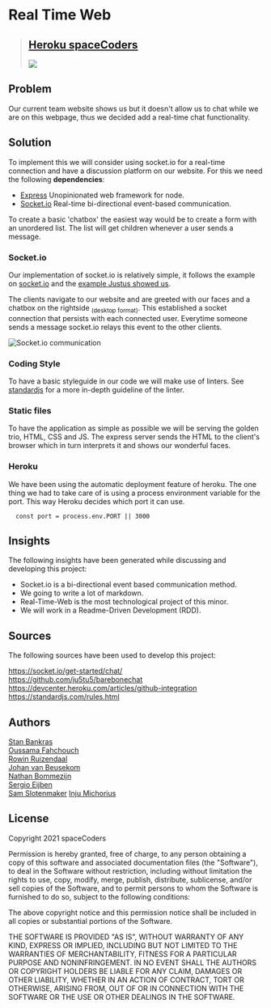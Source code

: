 # Real Time Web

> ## [Heroku spaceCoders](https://r2d2-team.herokuapp.com/)
><img src="https://user-images.githubusercontent.com/13199349/113708240-46871d00-96e1-11eb-8bf9-a5589536d812.png"></img>


## Problem

Our current team website shows us but it doesn't allow us to chat while we are on this webpage, thus we decided add a real-time chat functionality.

## Solution

To implement this we will consider using socket.io for a real-time connection and have a discussion platform on our website.
For this we need the following **dependencies**:

- [Express](https://www.npmjs.com/package/express) Unopinionated web framework for node.
- [Socket.io](https://www.npmjs.com/package/socket.io) Real-time bi-directional event-based communication.

To create a basic 'chatbox' the easiest way would be to create a form with an unordered list. The list will get children whenever a user sends a message.

### Socket.io

Our implementation of socket.io is relatively simple, it follows the example on [socket.io](https://socket.io/get-started/private-messaging-part-1/) and the [example Justus showed us](https://github.com/ju5tu5/barebonechat).

The clients navigate to our website and are greeted with our faces and a chatbox on the rightside <sub>(desktop format)</sub>. This established a socket connection that persists with each connected user. Everytime someone sends a message socket.io relays this event to the other clients.

![Socket.io communication](https://user-images.githubusercontent.com/13199349/113706950-851bd800-96df-11eb-86b0-82f44f54190a.jpg)


### Coding Style

To have a basic styleguide in our code we will make use of linters.
See [standardjs](https://standardjs.com/rules.html) for a more in-depth guideline of the linter.

### Static files

To have the application as simple as possible we will be serving the golden trio, HTML, CSS and JS.
The express server sends the HTML to the client's browser which in turn interprets it and shows our wonderful faces.

### Heroku
We have been using the automatic deployment feature of heroku.
The one thing we had to take care of is using a process environment variable for the port. This way Heroku decides which port it can use.
```JS
  const port = process.env.PORT || 3000
```
## Insights
The following insights have been generated while discussing and developing this project:

- Socket.io is a bi-directional event based communication method.
- We going to write a lot of markdown.
- Real-Time-Web is the most technological project of this minor.
- We will work in a Readme-Driven Development (RDD).

## Sources
The following sources have been used to develop this project:

https://socket.io/get-started/chat/  
https://github.com/ju5tu5/barebonechat  
https://devcenter.heroku.com/articles/github-integration  
https://standardjs.com/rules.html  

## Authors

[Stan Bankras](https://github.com/StanBankras)  
[Oussama Fahchouch](https://github.com/ofahchouch-gh)  
[Rowin Ruizendaal](https://github.com/RowinRuizendaal)  
[Johan van Beusekom](https://github.com/johancvb)  
[Nathan Bommezijn](https://github.com/dewarian)  
[Sergio Eijben](https://github.com/HappyPantss)  
[Sam Slotenmaker](https://github.com/SamSlotemaker)
[Inju Michorius](https://github.com/InjuMichorius)

## License

Copyright 2021 spaceCoders

Permission is hereby granted, free of charge, to any person obtaining a copy of this software and associated documentation files (the "Software"), to deal in the Software without restriction, including without limitation the rights to use, copy, modify, merge, publish, distribute, sublicense, and/or sell copies of the Software, and to permit persons to whom the Software is furnished to do so, subject to the following conditions:

The above copyright notice and this permission notice shall be included in all copies or substantial portions of the Software.

THE SOFTWARE IS PROVIDED "AS IS", WITHOUT WARRANTY OF ANY KIND, EXPRESS OR IMPLIED, INCLUDING BUT NOT LIMITED TO THE WARRANTIES OF MERCHANTABILITY, FITNESS FOR A PARTICULAR PURPOSE AND NONINFRINGEMENT. IN NO EVENT SHALL THE AUTHORS OR COPYRIGHT HOLDERS BE LIABLE FOR ANY CLAIM, DAMAGES OR OTHER LIABILITY, WHETHER IN AN ACTION OF CONTRACT, TORT OR OTHERWISE, ARISING FROM, OUT OF OR IN CONNECTION WITH THE SOFTWARE OR THE USE OR OTHER DEALINGS IN THE SOFTWARE.
